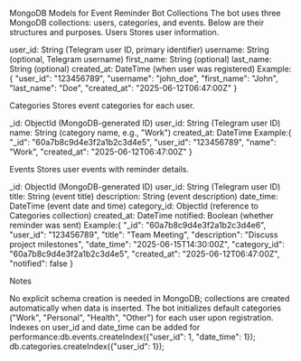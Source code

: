 MongoDB Models for Event Reminder Bot
Collections
The bot uses three MongoDB collections: users, categories, and events. Below are their structures and purposes.
Users
Stores user information.

user_id: String (Telegram user ID, primary identifier)
username: String (optional, Telegram username)
first_name: String (optional)
last_name: String (optional)
created_at: DateTime (when user was registered)
Example:{
"user_id": "123456789",
"username": "john_doe",
"first_name": "John",
"last_name": "Doe",
"created_at": "2025-06-12T06:47:00Z"
}

Categories
Stores event categories for each user.

\_id: ObjectId (MongoDB-generated ID)
user_id: String (Telegram user ID)
name: String (category name, e.g., "Work")
created_at: DateTime
Example:{
"\_id": "60a7b8c9d4e3f2a1b2c3d4e5",
"user_id": "123456789",
"name": "Work",
"created_at": "2025-06-12T06:47:00Z"
}

Events
Stores user events with reminder details.

\_id: ObjectId (MongoDB-generated ID)
user_id: String (Telegram user ID)
title: String (event title)
description: String (event description)
date_time: DateTime (event date and time)
category_id: ObjectId (reference to Categories collection)
created_at: DateTime
notified: Boolean (whether reminder was sent)
Example:{
"\_id": "60a7b8c9d4e3f2a1b2c3d4e6",
"user_id": "123456789",
"title": "Team Meeting",
"description": "Discuss project milestones",
"date_time": "2025-06-15T14:30:00Z",
"category_id": "60a7b8c9d4e3f2a1b2c3d4e5",
"created_at": "2025-06-12T06:47:00Z",
"notified": false
}

Notes

No explicit schema creation is needed in MongoDB; collections are created automatically when data is inserted.
The bot initializes default categories ("Work", "Personal", "Health", "Other") for each user upon registration.
Indexes on user_id and date_time can be added for performance:db.events.createIndex({"user_id": 1, "date_time": 1});
db.categories.createIndex({"user_id": 1});
